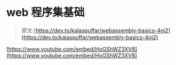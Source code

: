 # web 程序集基础

> 原文:[https://dev.to/kalaspuffar/webassembly-basics-4oj2](https://dev.to/kalaspuffar/webassembly-basics-4oj2)

[https://www.youtube.com/embed/HoGShWZ3XV8](https://www.youtube.com/embed/HoGShWZ3XV8)